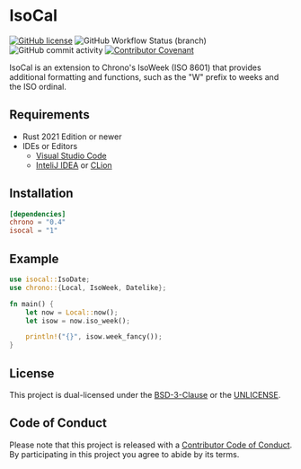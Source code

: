 # IsoCal

[![GitHub license](https://img.shields.io/github/license/tonytins/isocal)](https://github.com/tonytins/isocal/blob/main/LICENSE) ![GitHub Workflow Status (branch)](https://img.shields.io/github/workflow/status/tonytins/isocal/Rust/main) ![GitHub commit activity](https://img.shields.io/github/commit-activity/w/tonytins/isocal) [![Contributor Covenant](https://img.shields.io/badge/Contributor%20Covenant-v2.0%20adopted-ff69b4.svg)](CODE_OF_CONDUCT.md)

IsoCal is an extension to Chrono's IsoWeek (ISO 8601) that provides additional formatting and functions, such as the "W" prefix to weeks and the ISO ordinal.

## Requirements

- Rust 2021 Edition or newer
- IDEs or Editors
  - [Visual Studio Code](https://code.visualstudio.com/)
  - [InteliJ IDEA](https://www.jetbrains.com/idea/) or [CLion](https://www.jetbrains.com/clion/)

## Installation

```toml
[dependencies]
chrono = "0.4"
isocal = "1"
```

## Example

```rust
use isocal::IsoDate;
use chrono::{Local, IsoWeek, Datelike};

fn main() {
    let now = Local::now();
    let isow = now.iso_week();

    println!("{}", isow.week_fancy());
}
```

## License

This project is dual-licensed under the [BSD-3-Clause](COPYING) or the [UNLICENSE](UNLICENSE).

## Code of Conduct

Please note that this project is released with a [Contributor Code of Conduct](CODE_OF_CONDUCT.md). By participating in this project you agree to abide by its terms.
